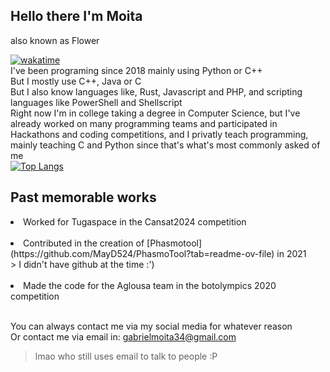 ## Hello there I'm Moita 
also known as Flower <br>
<!--START_SECTION:API_BASE_URL-->
<!--END_SECTION:API_BASE_URL-->
[![wakatime](https://wakatime.com/badge/user/018c5f4c-ed23-48f0-a030-9ab7b88e3b28.svg)](https://wakatime.com/@018c5f4c-ed23-48f0-a030-9ab7b88e3b28) <br>
I've been programing since 2018 mainly using Python or C++ <br>
But I mostly use C++, Java or C <br>
But I also know languages like, Rust, Javascript and PHP, and scripting languages like PowerShell and Shellscript <br>
Right now I'm in college taking a degree in Computer Science, but I've already worked on many programming teams and participated in Hackathons and coding competitions, and I privatly teach programming, mainly teaching C and Python since that's what's most commonly asked of me <br>
[![Top Langs](https://github-readme-stats.vercel.app/api/top-langs/?username=Flower804&layout=compact)](https://github.com/anuraghazra/github-readme-stats)
<br>
## Past memorable works
 <li>Worked for Tugaspace in the Cansat2024 competition </li><br>
 <li>Contributed in the creation of [Phasmotool](https://github.com/MayD524/PhasmoTool?tab=readme-ov-file) in 2021<br>
    > I didn't have github at the time :') </li><br>

 <li>Made the code for the Aglousa team in the botolympics 2020 competition </li><br>

You can always contact me via my social media for whatever reason <br>
Or contact me via email in: gabrielmoita34@gmail.com <br>
> lmao who still uses email to talk to people :P
